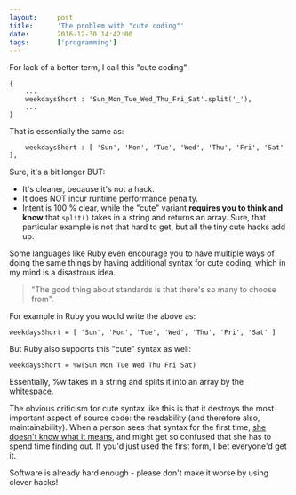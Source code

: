 ```yaml
---
layout:     post
title:      'The problem with "cute coding"'
date:       2016-12-30 14:42:00
tags:       ['programming']
---
```


For lack of a better term, I call this "cute coding":

```
{
	...
	weekdaysShort : 'Sun_Mon_Tue_Wed_Thu_Fri_Sat'.split('_'),
	...
}
```

That is essentially the same as:

```
	weekdaysShort : [ 'Sun', 'Mon', 'Tue', 'Wed', 'Thu', 'Fri', 'Sat' ],
```

Sure, it's a bit longer BUT:

- It's cleaner, because it's not a hack.
- It does NOT incur runtime performance penalty.
- Intent is 100 % clear, while the "cute" variant **requires you to think and know**
  that `split()` takes in a string and returns an array. Sure, that particular example is not that hard to get,
  but all the tiny cute hacks add up.

Some languages like Ruby even encourage you to have multiple ways of doing the same things by having additional syntax
for cute coding, which in my mind is a disastrous idea.

> "The good thing about standards is that there's so many to choose from".

For example in Ruby you would write the above as:

```
weekdaysShort = [ 'Sun', 'Mon', 'Tue', 'Wed', 'Thu', 'Fri', 'Sat' ]
```

But Ruby also supports this "cute" syntax as well:

```
weekdaysShort = %w(Sun Mon Tue Wed Thu Fri Sat)
```

Essentially, %w takes in a string and splits it into an array by the whitespace.

The obvious criticism for cute syntax like this is that it destroys the most important aspect of source code:
the readability (and therefore also, maintainability). When a person sees that syntax for the first time,
[she doesn't know what it means](http://stackoverflow.com/questions/1274675/what-does-warray-mean), and might
get so confused that she has to spend time finding out. If you'd just used the first form, I bet everyone'd get it.

Software is already hard enough - please don't make it worse by using clever hacks!

